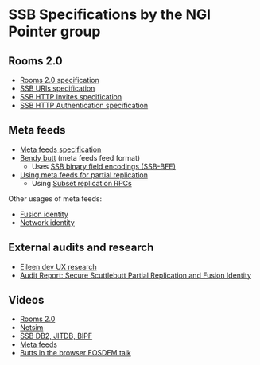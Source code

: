 # SSB Specifications by the NGI Pointer group

## Rooms 2.0

- [Rooms 2.0 specification](https://ssbc.github.io/rooms2)
- [SSB URIs specification](https://github.com/ssb-ngi-pointer/ssb-uri-spec-archived)
- [SSB HTTP Invites specification](https://ssbc.github.io/ssb-http-invite-spec)
- [SSB HTTP Authentication specification](https://ssbc.github.io/ssb-http-auth-spec)

## Meta feeds

- [Meta feeds specification](https://github.com/ssb-ngi-pointer/ssb-meta-feed-spec-archived)
- [Bendy butt](https://github.com/ssb-ngi-pointer/bendy-butt-spec) (meta feeds feed format)
  - Uses [SSB binary field encodings (SSB-BFE)](https://github.com/ssb-ngi-pointer/ssb-binary-field-encodings-spec)
- [Using meta feeds for partial replication](https://github.com/ssb-ngi-pointer/ssb-secure-partial-replication-spec-archived)
  - Using [Subset replication RPCs](https://github.com/ssb-ngi-pointer/ssb-subset-replication-spec-archived)

Other usages of meta feeds:

- [Fusion identity](https://github.com/ssb-ngi-pointer/fusion-identity-spec)
- [Network identity](https://github.com/ssb-ngi-pointer/ssb-network-identity-spec-archived)

## External audits and research

- [Eileen dev UX research](https://github.com/ssb-ngi-pointer/ssb-ngi-pointer.github.io/blob/master/SSB_Research_Readout.pdf)
- [Audit Report: Secure Scuttlebutt Partial Replication and Fusion Identity](https://ssb-ngi-pointer.github.io/Audit%20Report_%20Secure%20Scuttlebutt%20Partial%20Replication%20and%20Fusion%20Identity.html)

## Videos

- [Rooms 2.0](https://hooktube.com/watch?v=W5p0y_MWwDE)
- [Netsim](https://hooktube.com/watch?v=JbmUSSH6v1w)
- [SSB DB2, JITDB, BIPF](https://hooktube.com/watch?v=efzJheWQey8)
- [Meta feeds](https://hooktube.com/watch?v=LKr208wpr6Y)
- [Butts in the browser FOSDEM talk](https://hooktube.com/watch?v=1iL43jj6IM0)
